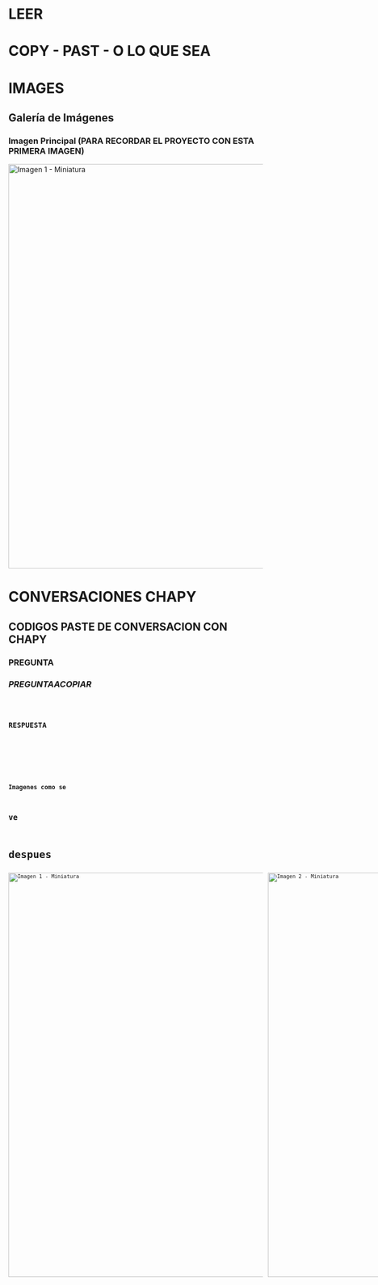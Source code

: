
# LEER



# COPY - PAST - O LO QUE SEA



# IMAGES
## Galería de Imágenes


### Imagen Principal (PARA RECORDAR EL PROYECTO CON ESTA PRIMERA IMAGEN)

<div style="display: flex; gap: 10px;">
  <img src="URLIMAGEN" alt="Imagen 1 - Miniatura" width="800"/>
  
</div>

# CONVERSACIONES CHAPY
## CODIGOS **PASTE** DE CONVERSACION CON **CHAPY**

### **PREGUNTA**

### *PREGUNTAACOPIAR*
## <CODE>



### **RESPUESTA** 
## <CODE>
### 






### Imagenes como se 
## ve
# despues

<div style="display: flex; gap: 10px;">


  <img src="URLIMAGEN" alt="Imagen 1 - Miniatura" width="800"/>
  <img src="URLIMAGEN" alt="Imagen 2 - Miniatura" width="800"/>
  <img src="URLIMAGEN" alt="Imagen 1 - Miniatura" width="800"/>
  <img src="URLIMAGEN" alt="Imagen 2 - Miniatura" width="800"/>
  
</div>
